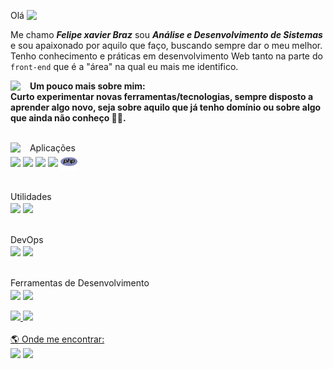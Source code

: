Olá <a target="_blank"   rel="noopener noreferrer nofollow" href="https://user-images.githubusercontent.com/49988118/149844758-2e69df39-cc50-48d6-8b69-4506a540a796.gif" data-target="animated-image.originalLink"><img align="top" src="https://user-images.githubusercontent.com/49988118/149844758-2e69df39-cc50-48d6-8b69-4506a540a796.gif" style="width: 27px; display: inline-block;" data-target="animated-image.originalImage"></a>

  Me chamo <em> <b>Felipe xavier Braz</b> </em>  sou <em><b> Análise e Desenvolvimento de Sistemas </b> </em> e sou apaixonado por aquilo que faço, buscando sempre dar o meu melhor. Tenho conhecimento e práticas em desenvolvimento Web tanto na parte do <code>front-end</code> que é a "área" na qual eu mais me identifico.



 <a target="_blank" rel="noopener noreferrer nofollow" href="https://user-images.githubusercontent.com/49988118/149845826-255a742b-f946-4c1a-8932-eb622e0ae4e5.gif" data-target="animated-image.originalLink"><img align="top" src="https://user-images.githubusercontent.com/49988118/149845826-255a742b-f946-4c1a-8932-eb622e0ae4e5.gif" style="width: 27px; display: inline-block;" data-target="animated-image.originalImage"></a> <b> Um pouco mais sobre mim: </b> <br>
 <b>Curto experimentar novas ferramentas/tecnologias, sempre disposto a aprender algo novo, seja sobre aquilo que já tenho domínio
 ou sobre algo que ainda não conheço 🤙🏻.</b>




   

  
<div style="display: inline_block"><br>
<a target="_blank" rel="noopener noreferrer nofollow" href="https://user-images.githubusercontent.com/49988118/149845918-84b8c1d8-fb23-4953-9b51-19241afbdc36.gif" data-target="animated-image.originalLink"><img align="top" src="https://user-images.githubusercontent.com/49988118/149845918-84b8c1d8-fb23-4953-9b51-19241afbdc36.gif" style="width: 27px; display: inline-block;" data-target="animated-image.originalImage"></a> Aplicações<br>
   <img align="center"  src="https://camo.githubusercontent.com/b1720e127ee280daab63f84b508b29abe2540b02f5f57675765ad07da1315241/68747470733a2f2f696d672e736869656c64732e696f2f62616467652f2d48544d4c352d3333333333333f7374796c653d666c6174266c6f676f3d48544d4c35">
<img align='center' src="https://camo.githubusercontent.com/c38a05ab57aea563f73ae6b4aad7f556faa734d4077a7b52a2081b41ce27da40/68747470733a2f2f696d672e736869656c64732e696f2f62616467652f2d4353532d3333333333333f7374796c653d666c6174266c6f676f3d43535333266c6f676f436f6c6f723d313537324236">
 <img align="center"  src="https://camo.githubusercontent.com/848defb760c0adff4362c04283f254f633ea8eff177c1640b209429d0e3d7627/68747470733a2f2f696d672e736869656c64732e696f2f62616467652f2d4a6176615363726970742d3333333333333f7374796c653d666c6174266c6f676f3d6a617661736372697074">


   
 <img align="center"  src="https://camo.githubusercontent.com/bd16a09c0ea9b0b7ee8766d187db73f61d5ec35a3c5499119b4d3003c1ee546a/68747470733a2f2f696d672e736869656c64732e696f2f62616467652f2d4d7953514c2d3333333333333f7374796c653d666c6174266c6f676f3d6d7973716c"> 


 <img align="center" position="absolute" margin-top="0px"  width="27px" src="https://raw.githubusercontent.com/github/explore/80688e429a7d4ef2fca1e82350fe8e3517d3494d/topics/php/php.png"> 
<!--    <img   align="center"  
   src="https://raw.githubusercontent.com/github/explore/80688e429a7d4ef2fca1e82350fe8e3517d3494d/topics/php/php.png">  -->







  </div>  
  <br> 


  


  <div style="display: inline_block"><br>
Utilidades<br>
   <img align="center"  src="https://camo.githubusercontent.com/ba26db9a2e4c9aebc9713b73f570e0579367bd1bea4196adbb2c229339fdd3bf/68747470733a2f2f696d672e736869656c64732e696f2f62616467652f2d506f73746d616e2d3333333333333f7374796c653d666c6174266c6f676f3d706f73746d616e">
   <img align='center'   src="https://camo.githubusercontent.com/5ed3f041ebf36a62c0a95fccb7e58a0dfd57c75dfc78aad44e4f1f5af568fda7/68747470733a2f2f696d672e736869656c64732e696f2f62616467652f2d41646f626550686f746f73686f702d3333333333333f7374796c653d666c6174266c6f676f3d61646f626570686f746f73686f70">  
  </div> 

  <br> 

   <div style="display: inline_block"><br>
DevOps<br>
   <img align="center"  src="https://camo.githubusercontent.com/3ea1c940cc08da19f16d17ca0c4704397dac1f12a1bb73f1174ae504c3e80a85/68747470733a2f2f696d672e736869656c64732e696f2f62616467652f2d4769742d3333333333333f7374796c653d666c6174266c6f676f3d676974">
   <img align='center'   src="https://camo.githubusercontent.com/544426317a6c6226b7f6b3367232378ea367aa5001a41da4f302a77f9959909f/68747470733a2f2f696d672e736869656c64732e696f2f62616467652f2d4769744875622d3333333333333f7374796c653d666c6174266c6f676f3d676974687562">  
  </div>  
  <br> 


<div style="display: inline_block"><br>
Ferramentas de Desenvolvimento<br>
   <img align="center"  src="https://camo.githubusercontent.com/2d26e5f7d40bd01c004c6cb658987dc6ab6fe805ca752c9e76d4053fb679dce7/68747470733a2f2f696d672e736869656c64732e696f2f62616467652f2d56697375616c25323053747564696f253230436f64652d3333333333333f7374796c653d666c6174266c6f676f3d76697375616c2d73747564696f2d636f6465">
   <img align='center'   src="https://camo.githubusercontent.com/747fbc5bf92d88ad6b779864255e0ab7b84faaa4c35917079ed965b15543d6f2/68747470733a2f2f696d672e736869656c64732e696f2f62616467652f2d4669676d612d3333333333333f7374796c653d666c6174266c6f676f3d6669676d61">  
  </div>  

  <br> 

  <div style="display: inline_block">
  <a href="https://github.com/felipexavier26">
  <img height="180em" src="https://github-readme-stats.vercel.app/api?username=felipexavier26&show_icons=true&theme=dark&include_all_commits=true&count_private=true"/>
  <img height="180em" src="https://github-readme-stats.vercel.app/api/top-langs/?username=felipexavier26&layout=compact&langs_count=7&theme=dark"/>
    
</div><br>









  

  
 
<div>   
 🌎  Onde me encontrar: <br>
  <a href="https://www.linkedin.com/in/felipe-xavier-414539222/)" target="_blank"><img src="https://img.shields.io/badge/-LinkedIn-%230077B5?style=for-the-badge&logo=linkedin&logoColor=white" target="_blank"></a> 
 <a href = "fellippex.xavier@gmail.com"><img src="https://img.shields.io/badge/-Gmail-%23333?style=for-the-badge&logo=gmail&logoColor=white" target="_blank"></a>


</div>
